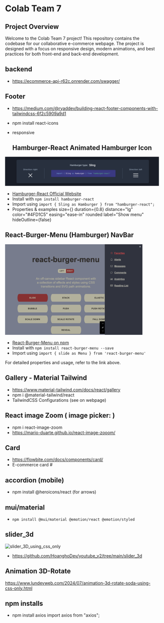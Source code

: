 # Colab Team 7

## Project Overview

Welcome to the Colab Team 7 project! This repository contains the codebase for our collaborative e-commerce webpage. The project is designed with a focus on responsive design, modern animations, and best practices for both front-end and back-end development.

## backend

- https://ecommerce-api-r62c.onrender.com/swagger/

## Footer

- https://medium.com/@ryaddev/building-react-footer-components-with-tailwindcss-6f2c5909a9d1
- npm install react-icons
- responsive

  ## Hamburger-React Animated Hamburger Icon

![Hamburger Menu Example](public/HamburgerSling.png)

- [Hamburger-React Official Website](https://hamburger-react.netlify.app/)
- Install with `npm install hamburger-react`
- Import using `import { Sling as Hamburger } from "hamburger-react";`
- Properties & examples
  size={} duration={0.8} distance="lg" color="#4FD1C5" easing="ease-in" rounded label="Show menu" hideOutline={false}

## React-Burger-Menu (Hamburger) NavBar

<img src="public/react-burger-menu.png" alt="React-Burger-Menu" width="450">

- [React-Burger-Menu on npm](https://www.npmjs.com/package/@katasonovyp/react-burger-menu)
- Install with `npm install react-burger-menu --save`
- Import using `import { slide as Menu } from 'react-burger-menu'`

For detailed properties and usage, refer to the link above.

## Gallery - Material Tailwind

- https://www.material-tailwind.com/docs/react/gallery
- npm i @material-tailwind/react
- TailwindCSS Configurations (see on webpage)

## React image Zoom ( image picker: )

- npm i react-image-zoom
- https://mario-duarte.github.io/react-image-zooom/

## Card

- https://flowbite.com/docs/components/card/
- E-commerce card #

## accordion (mobile)

- npm install @heroicons/react (for arrows)

## mui/material

- `npm install @mui/material @emotion/react @emotion/styled`

## slider_3d

<img src="https://github.com/HoanghoDev/youtube_v2/assets/110652388/1199db3d-ca34-4bb1-bb1b-08b12c1b9995" alt="slider_3D_using_css_only" width="550">

- https://github.com/HoanghoDev/youtube_v2/tree/main/slider_3d

## Animation 3D-Rotate

https://www.lundevweb.com/2024/07/animation-3d-rotate-soda-using-css-only.html

## npm installs

- npm install axios
  import axios from "axios";
